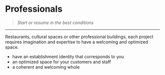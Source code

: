 # Professionals

> *Start or resume in the best conditions*

---

Restaurants, cultural spaces or other professional buildings, each project requires imagination and expertise to have a welcoming and optimized space.

- have an establishment identity that corresponds to you
- an optimized space for your customers and staff
- a coherent and welcoming whole
